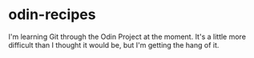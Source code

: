 # odin-recipes
I'm learning Git through the Odin Project at the moment. It's a little 
more difficult than I thought it would be, but I'm getting the hang of it.
